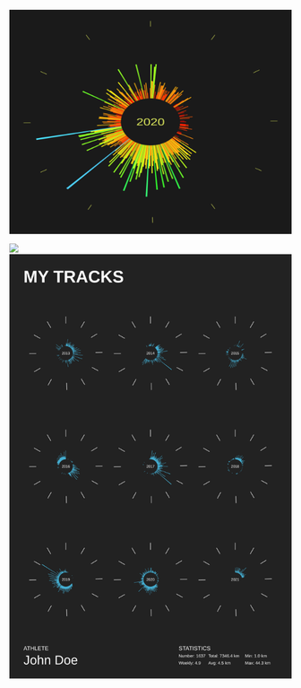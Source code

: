 <div align="center">
	<br>
	<a href="https://raw.githubusercontent.com/yihong0618/test_svg/main/readme.md">
		<img src="test.svg" width="800" height="400" alt="Click to see the source">
	</a>
	<br>
</div>

[![](github.svg)](github.svg)
[![](poster.svg)](poster.svg)
